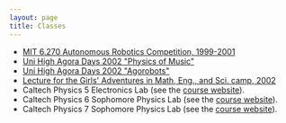 ```yaml
---
layout: page
title: Classes
---
```


<ul>
<li><a href="6.270">MIT 6.270 Autonomous Robotics Competition, 1999-2001</a>
<li><a href="musicclass">Uni High Agora Days 2002 "Physics of Music"</a>
<li><a href="agorobots">Uni High Agora Days 2002 "Agorobots"</a>
<li><a href="gameslecture">Lecture for the Girls' Adventures in Math, Eng., and Sci. camp, 2002</a>
<li>Caltech Physics 5 Electronics Lab (see the <a href="http://www.its.caltech.edu/~grayson/ph5/">course website</a>).
<li>Caltech Physics 6 Sophomore Physics Lab (see the <a href="http://www.its.caltech.edu/~grayson/ph6/">course website</a>).
<li>Caltech Physics 7 Sophomore Physics Lab (see the <a href="http://www.its.caltech.edu/~grayson/ph7/">course website</a>).

<!--#include virtual="/footer.html" -->
